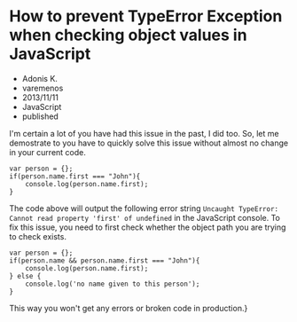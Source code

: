 # How to prevent TypeError Exception when checking object values in JavaScript
- Adonis K.
- varemenos
- 2013/11/11
- JavaScript
- published

I'm certain a lot of you have had this issue in the past, I did too. So, let me demostrate to you have to quickly solve this issue without almost no change in your current code.

<pre class="line-numbers">
<code class="language-javascript">var person = {};
if(person.name.first === "John"){
	console.log(person.name.first);
}</code>
</pre>

The code above will output the following error string `Uncaught TypeError: Cannot read property 'first' of undefined` in the JavaScript console. To fix this issue, you need to first check whether the object path you are trying to check exists.

<pre class="line-numbers">
<code class="language-javascript">var person = {};
if(person.name && person.name.first === "John"){
	console.log(person.name.first);
} else {
	console.log('no name given to this person');
}</code>
</pre>

This way you won't get any errors or broken code in production.}</code>
</pre>

